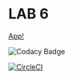 # LAB 6

[App!](https://lab-app06.herokuapp.com/faces/guess.xhtml)

![Codacy Badge](https://api.codacy.com/project/badge/Grade/942eb739de5d4b58bd2c2531255272cc)

[![CircleCI](https://circleci.com/gh/CarlosGomez380/Lab6.svg?style=svg)](https://circleci.com/gh/CarlosGomez380/Lab6)

